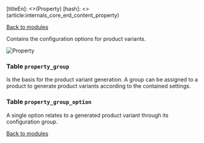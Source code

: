 [titleEn]: <>(Property)
[hash]: <>(article:internals_core_erd_content_property)

[Back to modules](./../10-modules.md)

Contains the configuration options for product variants.

![Property](./dist/erd-shopware-core-content-property.png)


### Table `property_group`

Is the basis for the product variant generation.
A group can be assigned to a product to generate product variants according to the contained settings.


### Table `property_group_option`

A single option relates to a generated product variant through its configuration group.


[Back to modules](./../10-modules.md)
